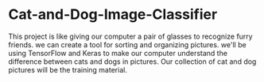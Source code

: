 # Cat-and-Dog-Image-Classifier
This project is like giving our computer a pair of glasses to recognize furry friends. we can create a tool for sorting and organizing pictures. we'll be using TensorFlow and Keras to make our computer understand the difference between cats and dogs in pictures. Our collection of cat and dog pictures will be the training material.
